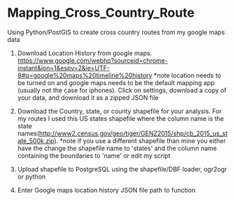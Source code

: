 # Mapping_Cross_Country_Route

Using Python/PostGIS to create cross country routes from my google maps data

1. Download Location History from google maps. https://www.google.com/webhp?sourceid=chrome-instant&ion=1&espv=2&ie=UTF-8#q=google%20maps%20timeline%20history *note location needs to be turned on and google maps needs to be the default mapping app (usually not the case for iphones). Click on settings, download a copy of your data, and download it as a zipped JSON file

2. Download the Country, state, or county shapefile for your analysis. For my routes I used this US states shapefile where the column name is the state names(http://www2.census.gov/geo/tiger/GENZ2015/shp/cb_2015_us_state_500k.zip). *note if you use a different shapefile than mine you either have the change the shapefile name to 'states' and the column name containing the boundaries to 'name' or edit my script

3. Upload shapefile to PostgreSQL using the shapefile/DBF loader, ogr2ogr or python

4. Enter Google maps location history JSON file path to function
